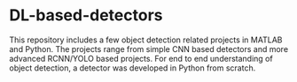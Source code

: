 # DL-based-detectors
This repository includes a few object detection related projects in MATLAB and Python. The projects range from simple CNN based detectors and more advanced RCNN/YOLO based projects. For end to end understanding of object detection, a detector was developed in Python from scratch.
